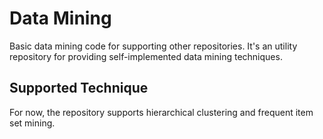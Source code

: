 # Data Mining
Basic data mining code for supporting other repositories. It's an utility repository for providing self-implemented data mining techniques.

## Supported Technique
For now, the repository supports hierarchical clustering and frequent item set mining.
